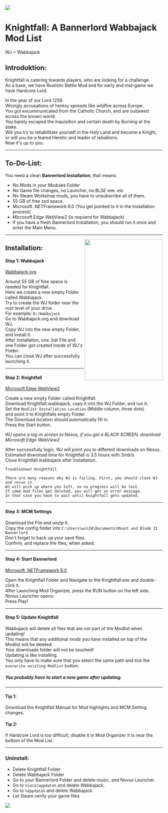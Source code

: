 ![](https://github.com/Knightfall-dh/Knightfall/blob/main/images/knightfallnexusjpg.jpg)



# Knightfall: A Bannerlord Wabbajack Mod List   
  
WJ = Wabbajack  
  
  
## Introduktion:  
  
Knightfall is catering towards players, who are looking for a challenge.   
As a base, we have Realistic Battle Mod and for early and mid-game we have Hardcore Lord. 
  
In the year of our Lord 1259.  
Wrongly accusations of heresy spreads like wildfire across Europe.  
You got excommunicated from the Catholic Church, and are outlawed across the known world.  
You barely escaped the Inquisition and certain death by Burning at the stake.  
Will you try to rehabilitate yourself in the Holy Land and become a Knight,  
or will you be a feared Heretic and leader of reballions.  
Now it's up to you.    
  
************************************************************************************************************
## To-Do-List:  
  
You need a clean **Bannerlord Installation**, that means:  
  
- No Mods in your Modules Folder   
- No Game file changes, no Launcher, no BLSE exe. etc   
- No Steam Workshop mods, you have to unsubscribe all of them.   
- 55 GB of free ssd space.   
- Microsoft .NETFramework 6.0 (You get pointed to it in the Installation process)   
- Microsoft Edge WebView2 (is requierd for Wabbajack)   
- If you have a fresh Bannerlord Installation, you should run it once and enter the Main Menu.  
  
************************************************************************************************************
<img align="right" width="250" height="450" src="https://github.com/Knightfall-dh/Knightfall/blob/main/images/splash.png">  

## Installation:  
  
#### Step 1: Wabbajack  
[Wabbajack.org](https://www.wabbajack.org)  
  
Around 55 GB of free space is needed for Knightfall.  
Here we create a new empty Folder called Wabbajack.  
Try to create the WJ folder near the root level of your drive.  
For example: `D:/Wabbajack`     
Go to Wabbajack.org and download WJ.   
Copy WJ into the new empty Folder, and Install it.   
After installation, one .bat File and one Folder got created inside of WJ's Folder.  
You can close WJ after successfully launching it.  
  
----------------------------------------------------------------------------------------------------------
  
#### Step 2: Knightfall   

[Microsoft Edge WebView2](https://go.microsoft.com/fwlink/p/?LinkId=2124703)  
  
Create a new empty Folder called Knightfall.  
Download Knightfall.wabbajack, copy it into the WJ Folder, and run it.  
Set the `Modlist Installation Location` (Middle column, three dots)  
and point it to Knightfalls empty Folder.  
The Download location should automatically fill in.  
Press the Start button.  
  
*WJ opens a log-in screen to Nexus, if you get a BLACK SCREEN, download Microsoft Edge WebView2*  
  
After successfully login, WJ will point you to different downloads on Nexus.  
Estimated download time for Knightfall is 3.5 hours with 3mb/s  
Close Knightfall.wabbajack after Installation.  

```  
Troubleshoot Knightfall

There are many reasons why WJ is failing. First, you should close WJ and rerun it.  
WJ will pick up where you left, so no progress will be lost.  
If some mod files get deleted, you will get an error massage. 
In that case you have to wait until Knightfall gets updated.

```  
-----------------------------------------------------------------------------------------------------------
  
#### Step 3: MCM Settings  
 
  
Download the File and unzip it.  
Copy the config folder into `C:\Users\win10\Documents\Mount and Blade II Bannerlord`   
Don't forget to back up your save files.   
Confirm, and replace the files, when asked.      
  
------------------------------------------------------------------------------------------------------------
  
#### Step 4: Start Bannerlord  
[Microsoft .NETFramework 6.0](https://download.visualstudio.microsoft.com/download/pr/85473c45-8d91-48cb-ab41-86ec7abc1000/83cd0c82f0cde9a566bae4245ea5a65b/windowsdesktop-runtime-6.0.16-win-x64.exe)

Open the Knightfall Folder and Navigate to the Knightfall.exe and double-click it.    
After Launching Mod Organizer, press the RUN button on the left side.  
Novus Launcher opens.  
Press Play!  

*************************************************************************************************************
#### Step 5: Update Knightfall

Wabbajack will delete all files that are not part of the Modlist when updating!  
This means that any additional mods you have installed on top of the Modlist will be deleted.  
Your downloads folder will not be touched!  
Updating is like installing.  
You only have to make sure that you select the same path and tick the `overwrite existing Modlist` button.  
##### You probably have to start a new game after updating.

*************************************************************************************************************

#### Tip 1:  

Download the Knightfall Manual for Mod highlights and MCM Setting changes.  

#### Tip 2:  

If Hardcore Lord is too difficult, disable it in Mod Organizer it is near the bottom of the Mod List.  

**************************************************************************************************************
### Uninstall:

- Delete Knightfall Folder
- Delete Wabbajack Folder 
- Go to your Bannerlord Folder and delete music, and Novus Launcher.  
- Go to `%localappdata%` and delete Wabbajack.
- Go to `%appdata%` and delete Wabbajack.
- Let Steam verify your game files  

![](https://github.com/Knightfall-dh/Knightfall/blob/main/images/Knightfallnexusbanner.jpg)

